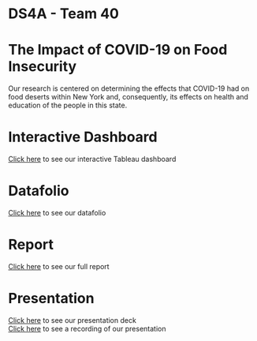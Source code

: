 # DS4A - Team 40

# The Impact of COVID-19 on Food Insecurity
Our research is centered on determining the effects that COVID-19 had on food deserts within New York and, consequently, its effects on health and education of the people in this state.

# Interactive Dashboard
[Click here]() to see our interactive Tableau dashboard

# Datafolio
[Click here]() to see our datafolio

# Report
[Click here](https://docs.google.com/presentation/d/1CH_F4Bk1P9D47m_roCbRI-0_D5q_uMQp7PqA1_IvmD4/edit?usp=sharing) to see our full report 

# Presentation
[Click here]() to see our presentation deck\
[Click here]() to see a recording of our presentation

